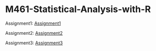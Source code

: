 # M461-Statistical-Analysis-with-R

Assignment1: [Assignment1](file:///C:/Users/student/Documents/M461-Statistical-Analysis-with-R/Assignment1.html)

Assignment2: [Assignment2](file:///C:/Users/student/Documents/M461-Statistical-Analysis-with-R/assignment2.html)

Assignment3: [Assignment3](file:///C:/Users/student/Documents/M461-Statistical-Analysis-with-R/assignment3.html)
